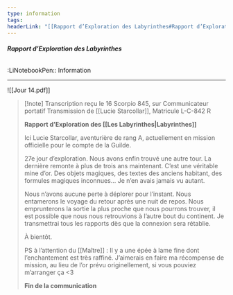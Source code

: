 ```yaml
---
type: information
tags:
headerLink: "[[Rapport d’Exploration des Labyrinthes#Rapport d’Exploration des Labyrinthes]]"
---
```


######  __Rapport d’Exploration des Labyrinthes__
<span class="sub2">:LiNotebookPen:: Information</span>
___
![[Jour 14.pdf]]
> [!note] Transcription reçu le 16 Scorpio 845, sur Communicateur portatif 
> Transmission de [[Lucie Starcollar]], Matricule L-C-842 R
> 
> **Rapport d’Exploration des [[Les Labyrinthes|Labyrinthes]]** 
> 
> Ici Lucie Starcollar, aventurière de rang A, actuellement en mission officielle pour le compte de la Guilde. 
> 
> 27e jour d’exploration. Nous avons enfin trouvé une autre tour. La dernière remonte à plus de trois ans maintenant. C’est une véritable mine d’or. Des objets magiques, des textes des anciens habitant, des formules magiques inconnues… Je n’en avais jamais vu autant. 
> 
> Nous n’avons aucune perte à déplorer pour l’instant. Nous entamerons le voyage du retour après une nuit de repos. Nous emprunterons la sortie la plus proche que nous pourrons trouver, il est possible que nous nous retrouvions à l’autre bout du continent. Je transmettrai tous les rapports dès que la connexion sera rétablie. 
> 
> À bientôt. 
> 
> PS à l’attention du [[Maître]] : Il y a une épée à lame fine dont l’enchantement est très raffiné. J’aimerais en faire ma récompense de mission, au lieu de l’or prévu originellement, si vous pouviez m’arranger ça <3 
> 
> **Fin de la communication**
> 
